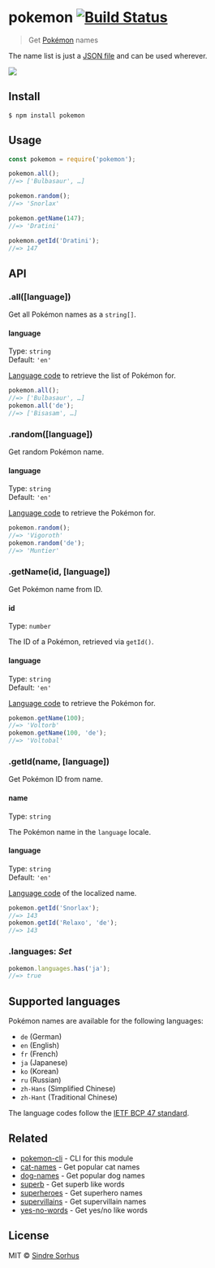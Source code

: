 # pokemon [![Build Status](https://travis-ci.org/sindresorhus/pokemon.svg?branch=master)](https://travis-ci.org/sindresorhus/pokemon)

> Get [Pokémon](https://en.wikipedia.org/wiki/Pok%C3%A9mon) names

The name list is just a [JSON file](data/en.json) and can be used wherever.

![](header.jpg)


## Install

```
$ npm install pokemon
```


## Usage

```js
const pokemon = require('pokemon');

pokemon.all();
//=> ['Bulbasaur', …]

pokemon.random();
//=> 'Snorlax'

pokemon.getName(147);
//=> 'Dratini'

pokemon.getId('Dratini');
//=> 147
```


## API

### .all([language])

Get all Pokémon names as a `string[]`.

#### language

Type: `string`<br>
Default: `'en'`

[Language code](#supported-languages) to retrieve the list of Pokémon for.

```js
pokemon.all();
//=> ['Bulbasaur', …]
pokemon.all('de');
//=> ['Bisasam', …]
```

### .random([language])

Get random Pokémon name.

#### language

Type: `string`<br>
Default: `'en'`

[Language code](#supported-languages) to retrieve the Pokémon for.

```js
pokemon.random();
//=> 'Vigoroth'
pokemon.random('de');
//=> 'Muntier'
```

### .getName(id, [language])

Get Pokémon name from ID.

#### id

Type: `number`

The ID of a Pokémon, retrieved via `getId()`.

#### language

Type: `string`<br>
Default: `'en'`

[Language code](#supported-languages) to retrieve the Pokémon for.

```js
pokemon.getName(100);
//=> 'Voltorb'
pokemon.getName(100, 'de');
//=> 'Voltobal'
```

### .getId(name, [language])

Get Pokémon ID from name.

#### name

Type: `string`

The Pokémon name in the `language` locale.

#### language

Type: `string`<br>
Default: `'en'`

[Language code](#supported-languages) of the localized name.

```js
pokemon.getId('Snorlax');
//=> 143
pokemon.getId('Relaxo', 'de');
//=> 143
```

### .languages: *Set*

```js
pokemon.languages.has('ja');
//=> true
```


## Supported languages

Pokémon names are available for the following languages:

- `de` (German)
- `en` (English)
- `fr` (French)
- `ja` (Japanese)
- `ko` (Korean)
- `ru` (Russian)
- `zh-Hans` (Simplified Chinese)
- `zh-Hant` (Traditional Chinese)

The language codes follow the [IETF BCP 47 standard](https://en.wikipedia.org/wiki/IETF_language_tag).


## Related

- [pokemon-cli](https://github.com/sindresorhus/pokemon-cli) - CLI for this module
- [cat-names](https://github.com/sindresorhus/cat-names) - Get popular cat names
- [dog-names](https://github.com/sindresorhus/dog-names) - Get popular dog names
- [superb](https://github.com/sindresorhus/superb) - Get superb like words
- [superheroes](https://github.com/sindresorhus/superheroes) - Get superhero names
- [supervillains](https://github.com/sindresorhus/supervillains) - Get supervillain names
- [yes-no-words](https://github.com/sindresorhus/yes-no-words) - Get yes/no like words


## License

MIT © [Sindre Sorhus](https://sindresorhus.com)
